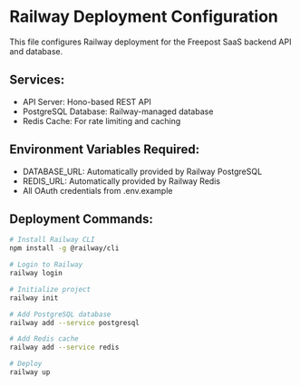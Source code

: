 # Railway Deployment Configuration

This file configures Railway deployment for the Freepost SaaS backend API and database.

## Services:
- API Server: Hono-based REST API
- PostgreSQL Database: Railway-managed database
- Redis Cache: For rate limiting and caching

## Environment Variables Required:
- DATABASE_URL: Automatically provided by Railway PostgreSQL
- REDIS_URL: Automatically provided by Railway Redis
- All OAuth credentials from .env.example

## Deployment Commands:
```bash
# Install Railway CLI
npm install -g @railway/cli

# Login to Railway
railway login

# Initialize project
railway init

# Add PostgreSQL database
railway add --service postgresql

# Add Redis cache
railway add --service redis

# Deploy
railway up
```